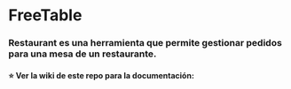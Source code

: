# FreeTable

### Restaurant es una herramienta que permite gestionar pedidos para una mesa de un restaurante.

 #### :star: Ver la wiki de este repo para la documentación: 
